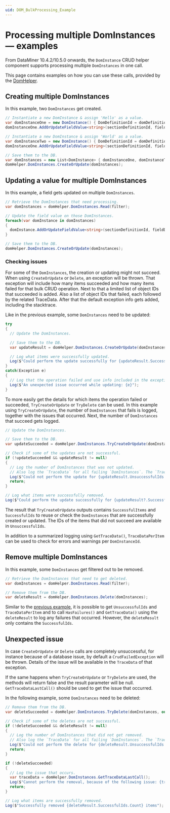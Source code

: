 ```yaml
---
uid: DOM_BulkProcessing_Example
---
```


# Processing multiple DomInstances — examples

From DataMiner 10.4.2/10.5.0 onwards<!-- RN 37891 -->, the `DomInstance` CRUD helper component supports processing multiple `DomInstances` in one call.

This page contains examples on how you can use these calls, provided by the [DomHelper](xref:DomHelper_class#multiple-instances).

## Creating multiple DomInstances

In this example, two `DomInstances` get created.

```csharp
// Instantiate a new DomInstance & assign 'Hello' as a value.
var domInstanceOne = new DomInstance() { DomDefinitionId = domDefinitionId };
domInstanceOne.AddOrUpdateFieldValue<string>(sectionDefinitionId, fieldDescriptorId, "Hello");

// Instantiate a new DomInstance & assign 'World' as a value.
var domInstanceTwo = new DomInstance() { DomDefinitionId = domDefinitionId };
domInstanceOne.AddOrUpdateFieldValue<string>(sectionDefinitionId, fieldDescriptorId, "World");

// Save them to the DB.
var domInstances = new List<DomInstance> { domInstanceOne, domInstanceTwo };
domHelper.DomInstances.CreateOrUpdate(domInstances);
```

## Updating a value for multiple DomInstances

In this example, a field gets updated on multiple `DomInstances`.

```csharp
// Retrieve the DomInstances that need processing.
var domInstances = domHelper.DomInstances.Read(filter);

// Update the field value on those DomInstances.
foreach(var domInstance in domInstances)
{
  domInstance.AddOrUpdateFieldValue<string>(sectionDefinitionId, fieldDescriptorId, newValue);
}

// Save them to the DB.
domHelper.DomInstances.CreateOrUpdate(domInstances);
```

### Checking issues

For some of the `DomInstances`, the creation or updating might not succeed. When using `CreateOrUpdate` or `Delete`, an exception will be thrown. That exception will include how many items succeeded and how many items failed for that bulk CRUD operation. Next to that a limited list of object IDs that succeeded is added. Also a list of object IDs that failed, each followed by the related TraceData. After that the default exception info gets added, including the stacktrace.

Like in the previous example, some `DomInstances` need to be updated:

```csharp
try
{
  // Update the DomInstances.

  // Save them to the DB.
  var updateResult = domHelper.DomInstances.CreateOrUpdate(domInstances);

  // Log what items were successfully updated.
  Log($"Could perform the update successfully for {updateResult.SuccessfulItems.Count} items");
}
catch(Exception e)
{
  // Log that the operation failed and use info included in the exception for a generic message of what failed.
  Log($"An unexpected issue occurred while updating: {e}");
}
```

To more easily get the details for which items the operation failed or succeeded, `TryCreateOrUpdate` or `TryDelete` can be used. In this example using `TryCreateOrUpdate`, the number of `DomInstances` that fails is logged, together with the issues that occurred. Next, the number of `DomInstances` that succeed gets logged.

```csharp
// Update the DomInstances.

// Save them to the DB.
var updateSucceeded = domHelper.DomInstances.TryCreateOrUpdate(domInstances, out var updateResult);

// Check if some of the updates are not successful.
if (!updateSucceeded && updateResult != null)
{
  // Log the number of DomInstances that was not updated.
  // Also log the `TraceData` for all failing `DomInstances`. The `TraceData` contains all errors and warnings.
  Log($"Could not perform the update for {updateResult.UnsuccessfulIds.Count} items: {updateResult.GetTraceData()}");
  return;
}

// Log what items were successfully removed.
Log($"Could perform the update successfully for {updateResult?.SuccessfulItems.Count ?? 0} items");
```

The result that `TryCreateOrUpdate` outputs contains `SuccessfulItems` and `SuccessfulIds` to reuse or check the `DomInstances` that are successfully created or updated. The IDs of the items that did not succeed are available in `UnsuccessfulIds`.

In addition to a summarized logging using `GetTraceData()`, `TraceDataPerItem` can be used to check for errors and warnings per `DomInstanceId`.

## Remove multiple DomInstances

In this example, some `DomInstances` get filtered out to be removed.

```csharp
// Retrieve the DomInstances that need to get deleted.
var domInstances = domHelper.DomInstances.Read(filter);

// Remove them from the DB.
var deleteResult = domHelper.DomInstances.Delete(domInstances);
```

Similar to the [previous example](xref:DOM_BulkProcessing_Example#checking-issues), it is possible to get `UnsuccessfulIds` and `TraceDataPerItem` and to call `HasFailures()` and `GetTraceData()` using the `deleteResult` to log any failures that occurred. However, the `deleteResult` only contains the `SuccessfulIds`.

## Unexpected issue

In case `CreateOrUpdate` or `Delete` calls are completely unsuccessful, for instance because of a database issue, by default a `CrudFailedException` will be thrown. Details of the issue will be available in the `TraceData` of that exception.

If the same happens when `TryCreateOrUpdate` or `TryDelete` are used, the methods will return false and the result parameter will be null. `GetTraceDataLastCall()` should be used to get the issue that occurred.

In the following example, some `DomInstances` need to be deleted:

```csharp
// Remove them from the DB.
var deleteSucceeded = domHelper.DomInstances.TryDelete(domInstances, out var deleteResult);

// Check if some of the deletes are not successful.
if (!deleteSucceeded && deleteResult != null)
{
  // Log the number of DomInstances that did not get removed.
  // Also log the `TraceData` for all failing `DomInstances`. The `TraceData` contains all errors and warnings.
  Log($"Could not perform the delete for {deleteResult.UnsuccessfulIds.Count} items: {deleteResult.GetTraceData()}");
  return;
}

if (!deleteSucceeded)
{
  // Log the issue that occurs.
  var traceData = domHelper.DomInstances.GetTraceDataLastCall();
  Log($"Cannot perform the removal, because of the following issue: {traceData}");
  return;
}

// Log what items are successfully removed.
Log($"Successfully removed {deleteResult.SuccessfulIds.Count} items");
```
